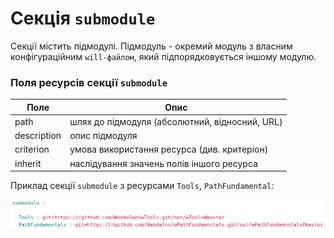 # Секція `submodule`
Секції містить підмодулі. Підмодуль -  окремий модуль з власним конфігураційним `will-файлом`, який підпорядковується іншому модулю.  

### Поля ресурсів секції `submodule`

| Поле           | Опис                                           |
|----------------|------------------------------------------------|
| path           | шлях до підмодуля (абсолютний, відносний, URL) |
| description    | опис підмодуля                                 |
| criterion      | умова використання ресурса (див. критеріон)    |
| inherit        | наслідування значень полів іншого ресурса      |  

Приклад секції `submodule` з ресурсами `Tools`, `PathFundamental`:  

![submodule.section.png](./Images/submodule.section.png)
